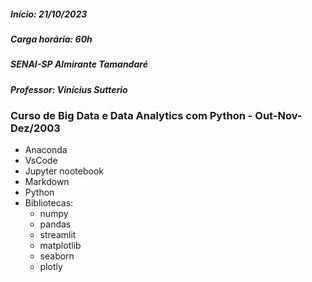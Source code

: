 ##### Início: 21/10/2023
##### Carga horária: 60h
##### SENAI-SP Almirante Tamandaré
##### Professor: Vinícius Sutterio

### Curso de Big Data e Data Analytics com Python - Out-Nov-Dez/2003
- Anaconda
- VsCode
- Jupyter nootebook
- Markdown
- Python
- Bibliotecas:
  - numpy
  - pandas
  - streamlit
  - matplotlib
  - seaborn
  - plotly
